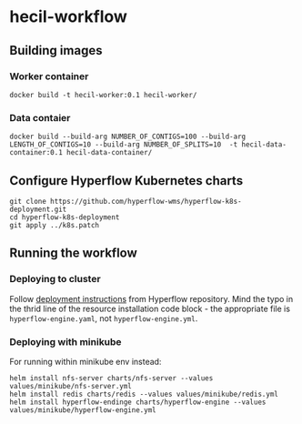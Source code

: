 # hecil-workflow

## Building images
### Worker container
```
docker build -t hecil-worker:0.1 hecil-worker/
```
### Data contaier
```
docker build --build-arg NUMBER_OF_CONTIGS=100 --build-arg LENGTH_OF_CONTIGS=10 --build-arg NUMBER_OF_SPLITS=10  -t hecil-data-container:0.1 hecil-data-container/
```

## Configure Hyperflow Kubernetes charts
```
git clone https://github.com/hyperflow-wms/hyperflow-k8s-deployment.git
cd hyperflow-k8s-deployment
git apply ../k8s.patch
```
## Running the workflow

### Deploying to cluster
Follow [deployment instructions](https://github.com/hyperflow-wms/hyperflow-k8s-deployment#running-the-workflow) from Hyperflow repository. Mind the typo in the thrid line of the resource installation code block - the appropriate file is `hyperflow-engine.yaml`, not `hyperflow-engine.yml`.

### Deploying with minikube
For running within minikube env instead:
```
helm install nfs-server charts/nfs-server --values values/minikube/nfs-server.yml
helm install redis charts/redis --values values/minikube/redis.yml
helm install hyperflow-endinge charts/hyperflow-engine --values values/minikube/hyperflow-engine.yml
```

